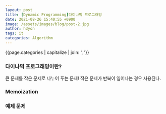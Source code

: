 ```yaml
---
layout: post
title: [Dynamic Programming]다이나믹 프로그래밍
date: 2021-08-26 15:40:55 +0900
image: /assets/images/blog/post-2.jpg
author: h3yon
tags: it
categories: Algorithm
---
```


{{page.categories | capitalize | join: ', '}}

<h3> 다이나믹 프로그래밍이란? </h3>

큰 문제를 작은 문제로 나누어 푸는 문제!
작은 문제가 반복이 일어나는 경우 사용된다.

<h3> Memoization </h3>

<h3> 예제 문제 </h3>
